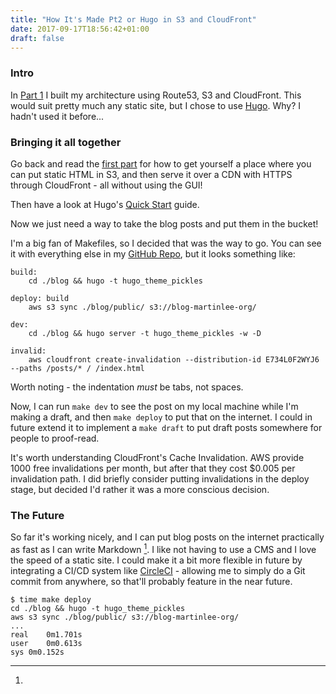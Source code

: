 ```yaml
---
title: "How It's Made Pt2 or Hugo in S3 and CloudFront"
date: 2017-09-17T18:56:42+01:00
draft: false
---
```


### Intro

In [Part 1](/posts/how-its-made-pt1/) I built my architecture using Route53, S3 and CloudFront. This would suit pretty much any static site, but I chose to use [Hugo](https://gohugo.io). Why? I hadn't used it before...

### Bringing it all together

Go back and read the [first part](posts/how-its-made-pt1/) for how to get yourself a place where you can put static HTML in S3, and then serve it over a CDN with HTTPS through CloudFront - all without using the GUI!

Then have a look at Hugo's [Quick Start](https://gohugo.io/getting-started/quick-start/) guide.

Now we just need a way to take the blog posts and put them in the bucket!

I'm a big fan of Makefiles, so I decided that was the way to go. You can see it with everything else in my [GitHub Repo](https://github.com/MartinLeedotOrg/blog-martinlee-org), but it looks something like:  
```
build:
	cd ./blog && hugo -t hugo_theme_pickles

deploy: build
	aws s3 sync ./blog/public/ s3://blog-martinlee-org/

dev:
	cd ./blog && hugo server -t hugo_theme_pickles -w -D

invalid:
	aws cloudfront create-invalidation --distribution-id E734L0F2WYJ6 --paths /posts/* / /index.html
```

Worth noting - the indentation _must_ be tabs, not spaces.

Now, I can run `make dev` to see the post on my local machine while I'm making a draft, and then `make deploy` to put that on the internet. I could in future extend it to implement a `make draft` to put draft posts somewhere for people to proof-read.

It's worth understanding CloudFront's Cache Invalidation. AWS provide 1000 free invalidations per month, but after that they cost $0.005 per invalidation path. I did briefly consider putting invalidations in the deploy stage, but decided I'd rather it was a more conscious decision.

### The Future
So far it's working nicely, and I can put blog posts on the internet practically as fast as I can write Markdown [^1]. I like not having to use a CMS and I love the speed of a static site. I could make it a bit more flexible in future by integrating a CI/CD system like [CircleCI](https://circleci.com/blog/build-test-deploy-hugo-sites/) - allowing me to simply do a Git commit from anywhere, so that'll probably feature in the near future.


[^1]:
```
$ time make deploy
cd ./blog && hugo -t hugo_theme_pickles
aws s3 sync ./blog/public/ s3://blog-martinlee-org/
...
real	0m1.701s
user	0m0.613s
sys	0m0.152s
```
